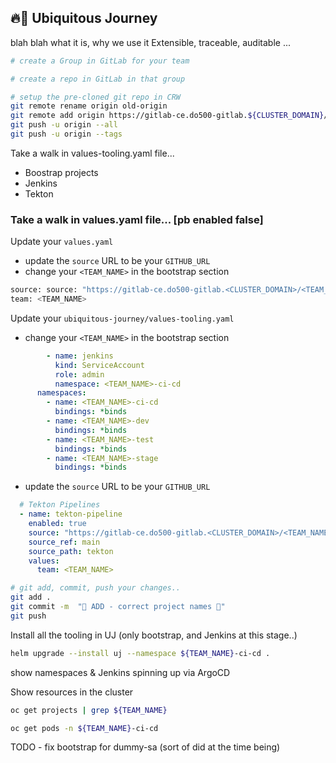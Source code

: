 ## 🔥🦄 Ubiquitous Journey
blah blah what it is, why we use it
Extensible, traceable, auditable ...

```bash
# create a Group in GitLab for your team

# create a repo in GitLab in that group

# setup the pre-cloned git repo in CRW
git remote rename origin old-origin
git remote add origin https://gitlab-ce.do500-gitlab.${CLUSTER_DOMAIN}/${TEAM_NAME}/tech-excercise.git
git push -u origin --all
git push -u origin --tags
```

Take a walk in values-tooling.yaml file...
* Boostrap projects 
* Jenkins
* Tekton

### Take a walk in values.yaml file... [pb enabled false]

Update your `values.yaml`
- update  the `source` URL to be your `GITHUB_URL`
- change your `<TEAM_NAME>` in the bootstrap section
```bash
source: source: "https://gitlab-ce.do500-gitlab.<CLUSTER_DOMAIN>/<TEAM_NAME>/tech-exercise.git"
team: <TEAM_NAME>
```

Update your `ubiquitous-journey/values-tooling.yaml`
- change your `<TEAM_NAME>` in the bootstrap section
```yaml
        - name: jenkins
          kind: ServiceAccount
          role: admin
          namespace: <TEAM_NAME>-ci-cd
      namespaces:
        - name: <TEAM_NAME>-ci-cd
          bindings: *binds
        - name: <TEAM_NAME>-dev
          bindings: *binds
        - name: <TEAM_NAME>-test
          bindings: *binds
        - name: <TEAM_NAME>-stage
          bindings: *binds
```
- update  the `source` URL to be your `GITHUB_URL`
```yaml
  # Tekton Pipelines
  - name: tekton-pipeline
    enabled: true
    source: "https://gitlab-ce.do500-gitlab.<CLUSTER_DOMAIN>/<TEAM_NAME>/tech-exercise.git"
    source_ref: main
    source_path: tekton
    values:
      team: <TEAM_NAME>
```

```bash
# git add, commit, push your changes..
git add .
git commit -m  "🦆 ADD - correct project names 🦆" 
git push 
```

Install all the tooling in UJ (only bootstrap, and Jenkins at this stage..)
```bash
helm upgrade --install uj --namespace ${TEAM_NAME}-ci-cd .
```
show namespaces & Jenkins spinning up via ArgoCD 

Show resources in the cluster
```bash
oc get projects | grep ${TEAM_NAME}
```
```bash
oc get pods -n ${TEAM_NAME}-ci-cd
```

TODO - fix bootstrap for dummy-sa (sort of did at the time being)